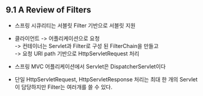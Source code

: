 ## 9.1 A Review of Filters

- 스프링 시큐리티는 서블릿 Filter 기반으로 서블릿 지원
- 클라이언트 -> 어플리케이션으로 요청  
  \-> 컨테이너는 Servlet과 Filter로 구성 된 FilterChain을 만들고  
  \-> 요청 URI path 기반으로 HttpServletRequest 처리

- 스프링 MVC 어플리케이션에서 Servlet은 DispatcherServlet이다
- 단일 HttpServletRequest, HttpServletResponse 처리는 최대 한 개의 Servlet이 담당하지만 Filter는 여러개를 쓸 수 있다.
